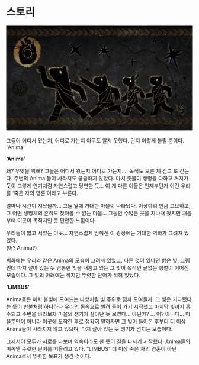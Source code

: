 # 스토리

![](<../.gitbook/assets/image (1) (1).png>)

그들이 어디서 왔는지, 어디로 가는지 아무도 알지 못했다. 단지 이렇게 불릴 뿐이다. 'Anima'

**‘Anima’**&#x20;

왜? 무엇을 위해? 그들은 어디서 왔는지 어디로 가는지…. 목적도 모른 체 걷고 또 걷는다. 주변의 Anima 들이 사라져도 궁금하지 않았다. 마치 촛불이 생명을 다하고 꺼져가듯이 그렇게 연기처럼 자연스럽고 당연한 듯… 이 계 다른 이들은 언제부턴가 이런 우리를 ‘죽은 자의 영혼’이라고 부른다.

얼마나 시간이 지났을까… 그들 앞에 거대한 마을이 나타났다. 이상하리 만큼 고요하고, 그 어떤 생명체의 흔적도 찾아볼 수 없는 마을… 그동안 수많은 곳을 지나쳐 왔지만 처음부터 이곳이 목적지인 듯 편안한 느낌이다.

우리들이 밟고 서있는 이곳... 자연스럽게 멈춰진 이 광장에는 거대한 벽화가 그려져 있었다.\
(어? Anima?)&#x20;

벽화에는 우리와 같은 Anima의 모습이 그려져 있었고, 다른 것이 있다면 밝은 빛, 그림인데 마치 살아 있는 듯 영롱한 빛을 내뿜고 있는 그 빛이 목적인  끝없는 행렬이 이어진 모습이다. 그 빛의 아래에는 작지만 뚜렷한 단어가 적혀 있었다.

**'LIMBUS'**

Anima들은 마치 불빛에 모여드는 나방처럼 빛 주위로 점차 모여들자, 그 빛은 기다렸다는 듯이 반불처럼 하나하나 우리의 몸속으로 빨려 들어 가기 시작했고 마지막 빛까지 흡수되고 주변을 바라보자 마을의 생기가 살아난 듯 보였다… 아닌가? … 어? 아니다… 마을뿐만이 아니라 이곳에 도착한 후로 정확히 말하자면 그 빛이 들어온 후부터 더 이상 Anima들이 사라지지 않고 있으며, 마치 살아 있는 듯 생기가 넘치는 모습이다.

그제서야 모두가 서로를 다보며 약속이라도 한 듯이 길을 나서기 시작했다. Anima들의 머속엔 뚜렷한 단어를 떠올리고 있다. “LIMBUS” 더 이상 죽은 자의 영혼이 아닌 Anima로서 뚜렷한 목표가 생긴 것이다.
